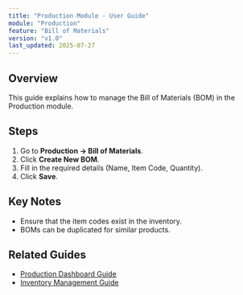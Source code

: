 ```yaml
---
title: "Production Module - User Guide"
module: "Production"
feature: "Bill of Materials"
version: "v1.0"
last_updated: 2025-07-27
---
```

## Overview
This guide explains how to manage the Bill of Materials (BOM) in the Production module.

## Steps
1. Go to **Production → Bill of Materials**.
2. Click **Create New BOM**.
3. Fill in the required details (Name, Item Code, Quantity).
4. Click **Save**.

## Key Notes
- Ensure that the item codes exist in the inventory.
- BOMs can be duplicated for similar products.

## Related Guides
- [Production Dashboard Guide](Production-Dashboard.md)
- [Inventory Management Guide](Inventory-Management.md)

